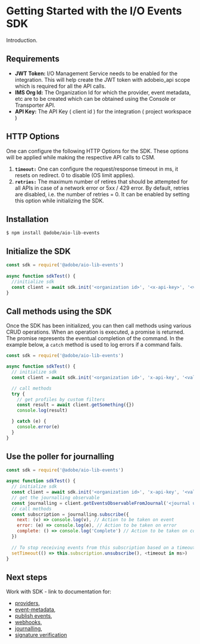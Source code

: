 # Getting Started with the I/O Events SDK

Introduction.

## Requirements

* **JWT Token:** I/O Management Service needs to be enabled for the integration. This will help create the JWT token with adobeio_api scope which is required for all the API calls. 
* **IMS Org Id:** The Organization Id for which the provider, event metadata, etc are to be created which can be obtained using the Console or Transporter API. 
* **API Key:** The API Key ( client id ) for the integration ( project workspace ) 

## HTTP Options

One can configure the following HTTP Options for the SDK. These options will be applied while making the respective API calls to CSM. 

1. **`timeout:`** One can configure the request/response timeout in ms, it resets on redirect. 0 to disable (OS limit applies).
1. **`retries:`** The maximum number of retires that should be attempted for all APIs in case of a network error or 5xx / 429 error. By default, retries are disabled, i.e. the number of retries = 0. It can be enabled by setting this option while initializing the SDK.

## Installation

```
$ npm install @adobe/aio-lib-events
```

## Initialize the SDK

```javascript
const sdk = require('@adobe/aio-lib-events')
 
async function sdkTest() {
  //initialize sdk
  const client = await sdk.init('<organization id>', '<x-api-key>', '<valid JWT token>', '<http options>')
}
```

## Call methods using the SDK

Once the SDK has been initialized, you can then call methods using various CRUD operations. When an operation is executed, a promise is returned. The promise represents the eventual completion of the command. In the example below, a `catch` method is used to log errors if a command fails.

```javascript
const sdk = require('@adobe/aio-lib-events')

async function sdkTest() {
  // initialize sdk
  const client = await sdk.init('<organization id>', 'x-api-key', '<valid auth token>', '<http options>')

  // call methods
  try {
    // get profiles by custom filters
    const result = await client.getSomething({})
    console.log(result)

  } catch (e) {
    console.error(e)
  }
}
```

## Use the poller for journalling

```javascript
const sdk = require('@adobe/aio-lib-events')

async function sdkTest() {
  // initialize sdk
  const client = await sdk.init('<organization id>', 'x-api-key', '<valid auth token>', '<http options>')
  // get the journalling observable
  const journalling = client.getEventsObservableFromJournal('<journal url>', '<journalling options>')
  // call methods
  const subscription = journalling.subscribe({
    next: (v) => console.log(v), // Action to be taken on event
    error: (e) => console.log(e), // Action to be taken on error
    complete: () => console.log('Complete') // Action to be taken on complete
  })
  
  // To stop receiving events from this subscription based on a timeout
  setTimeout(() => this.subscription.unsubscribe(), <timeout in ms>)
}
```

## Next steps

Work with SDK - link to documentation for:
* [providers](providers.md), 
* [event-metadata](event-metadata.md), 
* [publish events](publish-events.md), 
* [webhooks](webhooks.md), 
* [journalling](journalling.md), 
* [signature verification](signature-verification.md)